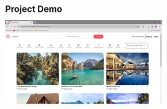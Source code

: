 # Project Demo

[![Alt text](https://github.com/AdityaP7649/Talent-Battle-Codes/blob/main/images/Screenshot%20(1480).png)](https://vacation-rental-platform.onrender.com/listings)
